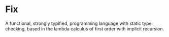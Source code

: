 # Fix
A functional, strongly typified, programming language with static type checking, based in the lambda calculus of first order with implicit recursion.
